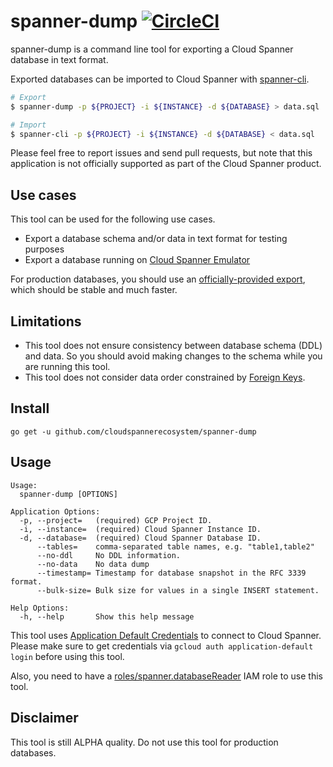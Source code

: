 spanner-dump [![CircleCI](https://circleci.com/gh/cloudspannerecosystem/spanner-dump.svg?style=svg)](https://circleci.com/gh/cloudspannerecosystem/spanner-dump)
===

spanner-dump is a command line tool for exporting a Cloud Spanner database in text format.

Exported databases can be imported to Cloud Spanner with [spanner-cli](https://github.com/cloudspannerecosystem/spanner-cli).

```sh
# Export
$ spanner-dump -p ${PROJECT} -i ${INSTANCE} -d ${DATABASE} > data.sql

# Import
$ spanner-cli -p ${PROJECT} -i ${INSTANCE} -d ${DATABASE} < data.sql
```

Please feel free to report issues and send pull requests, but note that this application is not officially supported as part of the Cloud Spanner product.

## Use cases

This tool can be used for the following use cases.

- Export a database schema and/or data in text format for testing purposes
- Export a database running on [Cloud Spanner Emulator](https://cloud.google.com/spanner/docs/emulator)

For production databases, you should use an [officially-provided export](https://cloud.google.com/spanner/docs/export),
which should be stable and much faster.

## Limitations

- This tool does not ensure consistency between database schema (DDL) and data. So you should avoid making changes to the schema while you are running this tool. 
- This tool does not consider data order constrained by [Foreign Keys](https://cloud.google.com/spanner/docs/foreign-keys/overview).

## Install

```
go get -u github.com/cloudspannerecosystem/spanner-dump
```

## Usage

```
Usage:
  spanner-dump [OPTIONS]

Application Options:
  -p, --project=   (required) GCP Project ID.
  -i, --instance=  (required) Cloud Spanner Instance ID.
  -d, --database=  (required) Cloud Spanner Database ID.
      --tables=    comma-separated table names, e.g. "table1,table2"
      --no-ddl     No DDL information.
      --no-data    No data dump
      --timestamp= Timestamp for database snapshot in the RFC 3339 format.
      --bulk-size= Bulk size for values in a single INSERT statement.

Help Options:
  -h, --help       Show this help message
```

This tool uses [Application Default Credentials](https://cloud.google.com/docs/authentication/production)
to connect to Cloud Spanner. Please make sure to get credentials via `gcloud auth application-default login`
before using this tool.

Also, you need to have a [roles/spanner.databaseReader](https://cloud.google.com/spanner/docs/iam#roles)
IAM role to use this tool.

## Disclaimer
This tool is still ALPHA quality. Do not use this tool for production databases.
